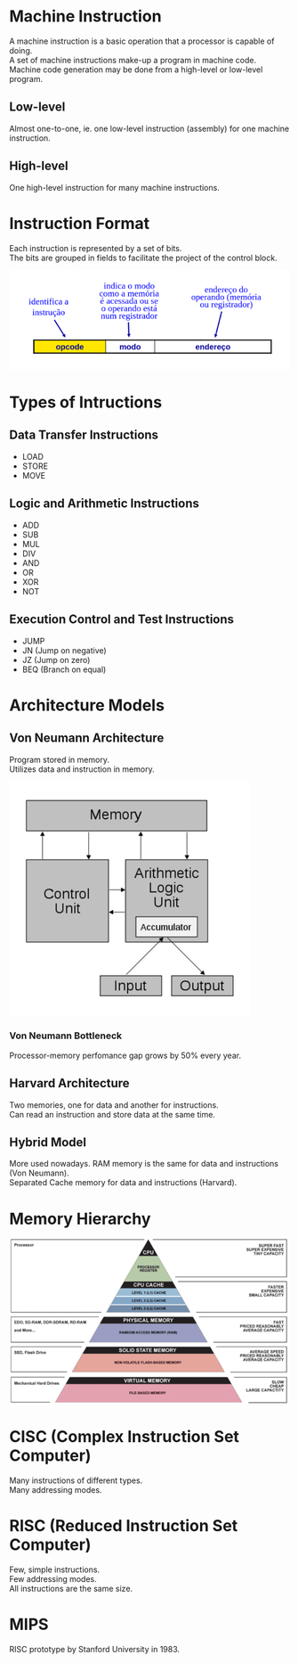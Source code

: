   
# Machine Instruction  

A machine instruction is a basic operation that a processor is capable of doing.  
A set of machine instructions make-up a program in machine code.  
Machine code generation may be done from a high-level or low-level program.  

## Low-level  

Almost one-to-one, ie. one low-level instruction (assembly) for one machine instruction.  

## High-level  

One high-level instruction for many machine instructions.

# Instruction Format  

Each instruction is represented by a set of bits.  
The bits are grouped in fields to facilitate the project of the control block.  

![image1](/Notes/Figures/basic-concepts-figure1.png)  

# Types of Intructions  

## Data Transfer Instructions  

- LOAD  
- STORE  
- MOVE  

## Logic and Arithmetic Instructions  

- ADD  
- SUB  
- MUL  
- DIV  
- AND  
- OR  
- XOR  
- NOT  

## Execution Control and Test Instructions  

- JUMP  
- JN (Jump on negative)  
- JZ (Jump on zero)  
- BEQ (Branch on equal)  

# Architecture Models  

## Von Neumann Architecture  

Program stored in memory.  
Utilizes data and instruction in memory.  

![image1](/Notes/Figures/basic-concepts-figure2.png)  

### Von Neumann Bottleneck  

Processor-memory perfomance gap grows by 50% every year.

## Harvard Architecture  

Two memories, one for data and another for instructions.  
Can read an instruction and store data at the same time.  

## Hybrid Model  

More used nowadays.
RAM memory is the same for data and instructions (Von Neumann).  
Separated Cache memory for data and instructions (Harvard).  

# Memory Hierarchy  

![image1](/Notes/Figures/basic-concepts-figure3.png)  

# CISC (Complex Instruction Set Computer)  

Many instructions of different types.  
Many addressing modes.

# RISC (Reduced Instruction Set Computer)  

Few, simple instructions.  
Few addressing modes.  
All instructions are the same size.  

# MIPS  

RISC prototype by Stanford University in 1983.